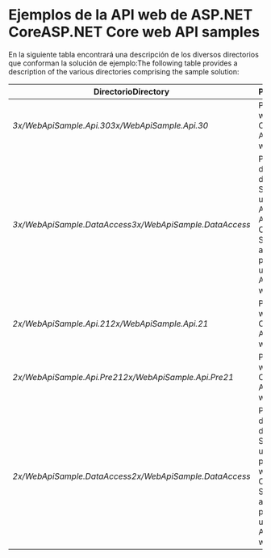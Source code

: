# <a name="aspnet-core-web-api-samples"></a><span data-ttu-id="66be9-101">Ejemplos de la API web de ASP.NET Core</span><span class="sxs-lookup"><span data-stu-id="66be9-101">ASP.NET Core web API samples</span></span>

<span data-ttu-id="66be9-102">En la siguiente tabla encontrará una descripción de los diversos directorios que conforman la solución de ejemplo:</span><span class="sxs-lookup"><span data-stu-id="66be9-102">The following table provides a description of the various directories comprising the sample solution:</span></span>

| <span data-ttu-id="66be9-103">Directorio</span><span class="sxs-lookup"><span data-stu-id="66be9-103">Directory</span></span>                   | <span data-ttu-id="66be9-104">Propósito</span><span class="sxs-lookup"><span data-stu-id="66be9-104">Purpose</span></span> |
|-----------------------------|------------------------------------------------------------|
| <span data-ttu-id="66be9-105">*3x/WebApiSample.Api.30*</span><span class="sxs-lookup"><span data-stu-id="66be9-105">*3x/WebApiSample.Api.30*</span></span>    | <span data-ttu-id="66be9-106">Proyecto de API web de ASP.NET Core 3.0.</span><span class="sxs-lookup"><span data-stu-id="66be9-106">An ASP.NET Core 3.0 web API project.</span></span>                       |
| <span data-ttu-id="66be9-107">*3x/WebApiSample.DataAccess*</span><span class="sxs-lookup"><span data-stu-id="66be9-107">*3x/WebApiSample.DataAccess*</span></span>| <span data-ttu-id="66be9-108">Proyecto de capa de acceso a datos de .NET Standard 2.1 que usa el proyecto de API web de ASP.NET Core 3.x.</span><span class="sxs-lookup"><span data-stu-id="66be9-108">A .NET Standard 2.1 data access layer project which is used by the ASP.NET Core 3.x web API project.</span></span>|
| <span data-ttu-id="66be9-109">*2x/WebApiSample.Api.21*</span><span class="sxs-lookup"><span data-stu-id="66be9-109">*2x/WebApiSample.Api.21*</span></span>    | <span data-ttu-id="66be9-110">Proyecto de API web de ASP.NET Core 2.1.</span><span class="sxs-lookup"><span data-stu-id="66be9-110">An ASP.NET Core 2.1 web API project.</span></span>                         |
| <span data-ttu-id="66be9-111">*2x/WebApiSample.Api.Pre21*</span><span class="sxs-lookup"><span data-stu-id="66be9-111">*2x/WebApiSample.Api.Pre21*</span></span> | <span data-ttu-id="66be9-112">Proyecto de API web de ASP.NET Core 2.0.</span><span class="sxs-lookup"><span data-stu-id="66be9-112">An ASP.NET Core 2.0 web API project.</span></span>                         |
| <span data-ttu-id="66be9-113">*2x/WebApiSample.DataAccess*</span><span class="sxs-lookup"><span data-stu-id="66be9-113">*2x/WebApiSample.DataAccess*</span></span>| <span data-ttu-id="66be9-114">Proyecto de capa de acceso a datos de .NET Standard 2.0 que usan los proyectos de API web de ASP.NET Core 2.x.</span><span class="sxs-lookup"><span data-stu-id="66be9-114">A .NET Standard 2.0 data access layer project which is used by the ASP.NET Core 2.x web API projects.</span></span>|
